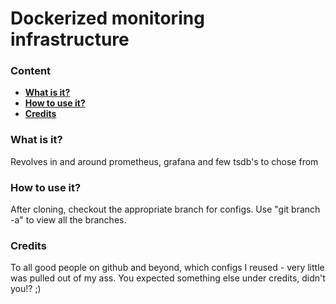 # Dockerized monitoring infrastructure 
### Content
* [**What is it?**](#what-is-it)
* [**How to use it?**](#installation)
* [**Credits**](#credits)

### What is it?
Revolves in and around prometheus, grafana and few tsdb's to chose from

### How to use it? 
After cloning, checkout the appropriate branch for configs.
Use "git branch -a" to view all the branches.

### Credits
To all good people on github and beyond, which configs I reused - very little was pulled out of my ass. You expected something else under credits, didn't you!? ;) 


